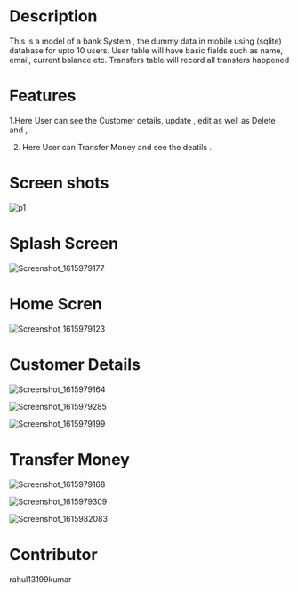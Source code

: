 # Description 


 This is a model of a bank System , the dummy data  in mobile  using (sqlite) database  for upto 10 users. User table will have basic fields such as  name, email, current balance etc. Transfers table will record  all transfers happened

# Features 
1.Here User can see the Customer details, update , edit as well as Delete and ,

2. Here User can Transfer Money and see the deatils .

# Screen shots


![p1](https://user-images.githubusercontent.com/55308841/111462488-81321100-8744-11eb-8ff1-667906be37a8.png)


# Splash Screen

![Screenshot_1615979177](https://user-images.githubusercontent.com/55308841/111462496-842d0180-8744-11eb-92cd-4a2949b4c549.png)


# Home Scren

![Screenshot_1615979123](https://user-images.githubusercontent.com/55308841/111462780-d706b900-8744-11eb-8f9b-f587992a9dba.png)



# Customer Details

![Screenshot_1615979164](https://user-images.githubusercontent.com/55308841/111462574-99099500-8744-11eb-9eae-8f94e6e554d3.png)



![Screenshot_1615979285](https://user-images.githubusercontent.com/55308841/111462804-dcfc9a00-8744-11eb-82c3-12d36b2640f2.png)


![Screenshot_1615979199](https://user-images.githubusercontent.com/55308841/111462823-e259e480-8744-11eb-84af-99a8bd625bf1.png)



# Transfer Money



![Screenshot_1615979168](https://user-images.githubusercontent.com/55308841/111462605-a161d000-8744-11eb-9ebd-13475d3a3d92.png)






![Screenshot_1615979309](https://user-images.githubusercontent.com/55308841/111462795-da9a4000-8744-11eb-9b68-20c1f31d77db.png)


![Screenshot_1615982083](https://user-images.githubusercontent.com/55308841/111463595-c3a81d80-8745-11eb-8091-3d8b3340a4b0.png)




# Contributor 

rahul13199kumar 

